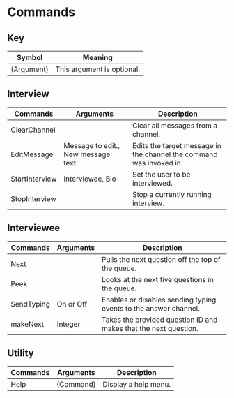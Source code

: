 # Commands

## Key
| Symbol     | Meaning                    |
| ---------- | -------------------------- |
| (Argument) | This argument is optional. |

## Interview
| Commands       | Arguments                           | Description                                                         |
| -------------- | ----------------------------------- | ------------------------------------------------------------------- |
| ClearChannel   | <none>                              | Clear all messages from a channel.                                  |
| EditMessage    | Message to edit., New message text. | Edits the target message in the channel the command was invoked in. |
| StartInterview | Interviewee, Bio                    | Set the user to be interviewed.                                     |
| StopInterview  | <none>                              | Stop a currently running interview.                                 |

## Interviewee
| Commands   | Arguments | Description                                                      |
| ---------- | --------- | ---------------------------------------------------------------- |
| Next       | <none>    | Pulls the next question off the top of the queue.                |
| Peek       | <none>    | Looks at the next five questions in the queue.                   |
| SendTyping | On or Off | Enables or disables sending typing events to the answer channel. |
| makeNext   | Integer   | Takes the provided question ID and makes that the next question. |

## Utility
| Commands | Arguments | Description          |
| -------- | --------- | -------------------- |
| Help     | (Command) | Display a help menu. |

